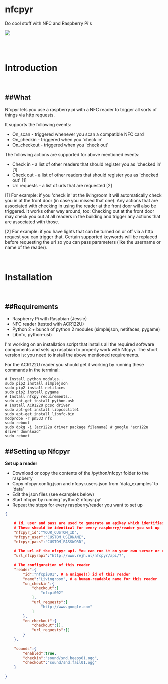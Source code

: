# nfcpyr
Do cool stuff with NFC and Raspberry Pi's

<img src="http://static.rejh.nl/phpth/phpThumb.php?w=640&h=240&zc=1&src=http://storage.rejh.nl/_stored/res/github/IMG_6186.JPG" />

<br /><br />

Introduction
===========

<br />

##What
-----------

Nfcpyr lets you use a raspberry pi with a NFC reader to trigger all sorts of things via http requests.

It supports the following events:

* On_scan - triggered whenever you scan a compatible NFC card
* On_checkin - triggered when you 'check in'
* On_checkout - triggered when you 'check out'

The following actions are supported for above mentioned events:

* Check in - a list of other readers that should register you as 'checked in' [1]
* Check out - a list of other readers that should register you as 'checked out' [1]
* Url requests - a list of urls that are requested [2]

[1] For example: if you 'check in' at the livingroom it will automatically check you in at the front door (in case you missed that one). Any actions that are associated with checking in using the reader at the front door will also be triggered. It works other way around, too: Checking out at the front door may check you out at all readers in the building and trigger any actions that are associated with those.

[2] For example: if you have lights that can be turned on or off via a http request you can trigger that. Certain supported keywords will be replaced before requesting the url so you can pass parameters (like the username or name of the reader).

<br data-effect="nomal"/>

Installation
===========

<br />

##Requirements
-----------

* Raspberry Pi with Raspbian (Jessie)
* NFC reader (tested with ACR122U)
* Python 2 + bunch of python 2 modules (simplejson, netifaces, pygame)
* Libnfc, python-usb

I'm working on an installation script that installs all the required software components and sets up raspbian to properly work with Nfcpyr. The short version is: you  need to install the above mentioned requirements. 

For the ACR122U reader you should get it working by running these commands in the terminal:

```bash:terminal
# Install python modules..
sudo pip2 install simplejson
sudo pip2 install netifaces
sudo pip2 install pygame
# Install nfcpy requirements..
sudo apt-get install python-usb
# Install ACR122U pcsc driver
sudo apt-get install libpcsclite1
sudo apt-get install libnfc-bin
modprobe -r pn533 nfc
sudo reboot
sudo dpkg -i [acr122u driver package filename] # google "acr122u driver download"
sudo reboot
```

##Setting up Nfcpyr
------------

**Set up a reader**

  * Download or copy the contents of the /python/nfcpyr folder to the raspberry
  * Copy nfcpyr.config.json and nfcpyr.users.json from 'data_examples' to 'data'
  * Edit the json files (see examples below)
  * Start nfcpyr by running 'python2 nfcpyr.py'
  * Repeat the steps for every raspberry/reader you want to set up

```text:nfcpyr.config.json
{

    # Id, user and pass are used to generate an apikey which identifies your 'group' of readers
    # These should be identical for every raspberry/reader you set up
    "nfcpyr_id":"YOUR_CUSTOM_ID", 
    "nfcpyr_user":"CUSTOM_USERNAME",
    "nfcpyr_pass":"CUSTOM_PASSWORD",
    
    # The url of the nfcpyr api. You can run it on your own server or use mine
    "url_nfcpyrapi":"http://www.rejh.nl/nfcpyr/api/?",
    
    # The configuration of this reader
    "reader":{
        "id":"nfcpi001", # a unique(!) id of this reader
        "name":"Livingroom", # a human-readable name for this reader
        "on_checkin":{
            "checkout":[
                "nfcpi002"
            ],
            "url_requests":[
                "http://www.google.com"
            ]
        },
        "on_checkout":{
            "checkout":[],
            "url_requests":[]
        }
    },
    
    "sounds":{
        "enabled":true,
        "checkin":"sound/snd.beeps01.ogg",
        "checkout":"sound/snd.fail01.ogg"
    }
    
}
```

<br data-effect="turn"/>
